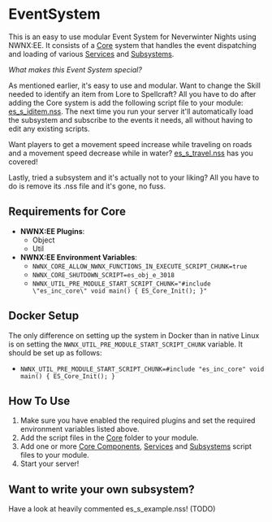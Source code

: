 # EventSystem
This is an easy to use modular Event System for Neverwinter Nights using NWNX:EE. It consists of a [Core](https://github.com/Daztek/EventSystem/tree/master/Core) system that handles the event dispatching and loading of various [Services](https://github.com/Daztek/EventSystem/tree/master/Services) and [Subsystems](https://github.com/Daztek/EventSystem/tree/master/Subsystems).

*What makes this Event System special?*

As mentioned earlier, it's easy to use and modular. Want to change the Skill needed to identify an item from Lore to Spellcraft? All you have to do after adding the Core system is add the following script file to your module: [es_s_iditem.nss](https://github.com/Daztek/EventSystem/blob/master/Components/Subsystems/es_s_iditem.nss). The next time you run your server it'll automatically load the subsystem and subscribe to the events it needs, all without having to edit any existing scripts.

Want players to get a movement speed increase while traveling on roads and a movement speed decrease while in water? [es_s_travel.nss](https://github.com/Daztek/EventSystem/blob/master/Components/Subsystems/es_s_travel.nss) has you covered!

Lastly, tried a subsystem and it's actually not to your liking? All you have to do is remove its .nss file and it's gone, no fuss.

## Requirements for Core
- **NWNX:EE Plugins**: 
  - Object
  - Util
- **NWNX:EE Environment Variables**:
  - `NWNX_CORE_ALLOW_NWNX_FUNCTIONS_IN_EXECUTE_SCRIPT_CHUNK=true`
  - `NWNX_CORE_SHUTDOWN_SCRIPT=es_obj_e_3018`
  - `NWNX_UTIL_PRE_MODULE_START_SCRIPT_CHUNK="#include \"es_inc_core\" void main() { ES_Core_Init(); }"`

## Docker Setup
The only difference on setting up the system in Docker than in native Linux is on setting the `NWNX_UTIL_PRE_MODULE_START_SCRIPT_CHUNK` variable. It should be set up as follows:
  - `NWNX_UTIL_PRE_MODULE_START_SCRIPT_CHUNK=#include "es_inc_core" void main() { ES_Core_Init(); }`

## How To Use
1) Make sure you have enabled the required plugins and set the required environment variables listed above.
2) Add the script files in the [Core](https://github.com/Daztek/EventSystem/tree/master/Core) folder to your module.
3) Add one or more [Core Components](https://github.com/Daztek/EventSystem/tree/master/Components/Core), [Services](https://github.com/Daztek/EventSystem/tree/master/Components/Services) and [Subsystems](https://github.com/Daztek/EventSystem/tree/master/Components/Subsystems) script files to your module.
4) Start your server!

## Want to write your own subsystem?
Have a look at heavily commented es_s_example.nss! (TODO)

